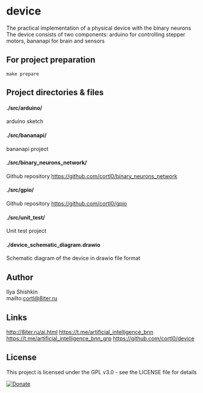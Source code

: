 # device
The practical implementation of a physical device with the binary neurons  
The device consists of two components:
arduino for controlling stepper motors,
bananapi for brain and sensors

## For project preparation
```
make prepare
```

## Project directories & files

#### ./src/arduino/
arduino sketch

#### ./src/bananapi/
bananapi project

#### ./src/binary_neurons_network/
Github repository
https://github.com/cortl0/binary_neurons_network

#### ./src/gpio/
Github repository
https://github.com/cortl0/gpio

#### ./src/unit_test/
Unit test project

#### ./device_schematic_diagram.drawio
Schematic diagram of the device in drawio file format

## Author
Ilya Shishkin  
mailto:cortl@8iter.ru

## Links
http://8iter.ru/ai.html
https://t.me/artificial_intelligence_bnn
https://t.me/artificial_intelligence_bnn_grp
https://github.com/cortl0/device

## License
This project is licensed under the GPL v3.0 - see the LICENSE file for details

[![Donate](https://img.shields.io/badge/Donate-PayPal-green.svg)](https://www.paypal.com/cgi-bin/webscr?cmd=_s-xclick&hosted_button_id=DPXPWAL9BQD8Q)

